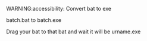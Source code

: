 WARNING:accessibility: Convert bat to exe

batch.bat to batch.exe

Drag your bat to that bat and wait it will be urname.exe
